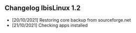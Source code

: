 ## Changelog IbisLinux 1.2



* [20/10/2021] Restoring core backup from sourceforge.net
* [21/10/2021] Checking apps installed
